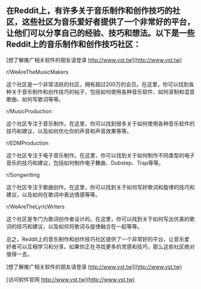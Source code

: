 ## **在Reddit上，有许多关于音乐制作和创作技巧的社区，这些社区为音乐爱好者提供了一个非常好的平台，让他们可以分享自己的经验、技巧和想法。以下是一些Reddit上的音乐制作和创作技巧社区：**

[想了解推广相关软件的朋友请登录 http://www.vst.tw](http://www.vst.tw)

r/WeAreTheMusicMakers

这个社区是一个非常活跃的社区，拥有超过200万的会员。在这里，你可以找到各种关于音乐制作和创作技巧的帖子，包括如何使用各种音乐软件、如何录制和混音歌曲、如何写歌词等等。

r/MusicProduction

这个社区专注于音乐制作。在这里，你可以找到很多关于如何使用各种音乐软件的技巧和建议，以及如何优化你的声音和声音效果等等。

r/EDMProduction

这个社区专注于电子音乐制作。在这里，你可以找到关于如何制作不同类型的电子音乐的技巧和建议，包括如何制作电子舞曲、Dubstep、Trap等等。

r/Songwriting

这个社区专注于歌曲创作。在这里，你可以找到关于如何写好歌词和旋律的技巧和建议，以及如何在歌词中表达情感等等。

r/WeAreTheLyricWriters

这个社区是专门为歌词创作者设计的。在这里，你可以找到关于如何写出优美的歌词的技巧和建议，以及如何将歌词与旋律融合在一起等等。

总之，Reddit上的音乐制作和创作技巧社区提供了一个非常好的平台，让音乐爱好者可以互相学习和分享。如果你正在寻找更多的灵感和技巧，那么这些社区绝对值得一去。

[想了解推广相关软件的朋友请登录 http://www.vst.tw](http://www.vst.tw)


[访问软件官网 http://www.vst.tw](http://www.vst.tw)
